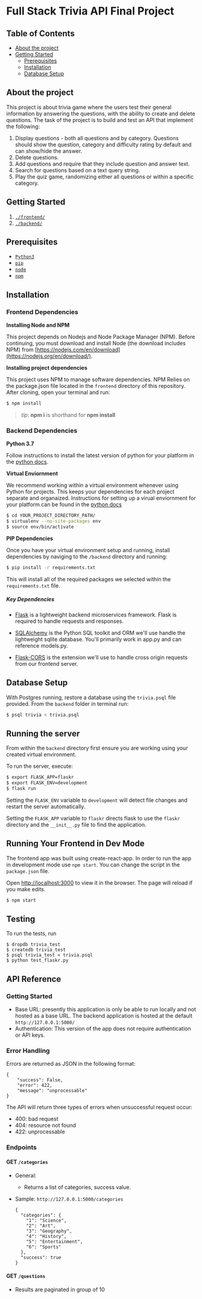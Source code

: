 # Full Stack Trivia API Final Project

## Table of Contents
- [About the project](#About-the-project)  
- [Getting Started](#Getting-Started) 
  - [Prerequisites](#Prerequisites)
  - [Installation](#Installation)
  - [Database Setup](#Database-Setup)
    


## About the project 

This project is about trivia game where the users test their general information by answering the questions, with the ability to create and delete questions. The task of the project is to build and test an API that implement the following:

1) Display questions - both all questions and by category. Questions should show the question, category and difficulty rating by default and can show/hide the answer. 
2) Delete questions.
3) Add questions and require that they include question and answer text.
4) Search for questions based on a text query string.
5) Play the quiz game, randomizing either all questions or within a specific category. 

## Getting Started

1. [`./frontend/`](./frontend/README.md)
2. [`./backend/`](./backend/README.md)

## Prerequisites

 - <a href="https://www.python.org/downloads/" target="_blank">`Python3`</a>
 - <a href="https://pip.pypa.io/en/stable/installing/" target="_blank">`pip`</a>
 - <a href="https://nodejs.org/en/download/package-manager/" target="_blank">`node`</a>
 - [`npm`](#Installation)

## Installation

### Frontend Dependencies

**Installing Node and NPM**

This project depends on Nodejs and Node Package Manager (NPM). Before continuing, you must download and install Node (the download includes NPM) from [https://nodejs.com/en/download](https://nodejs.org/en/download/).

**Installing project dependencies**

This project uses NPM to manage software dependencies. NPM Relies on the package.json file located in the `frontend` directory of this repository. After cloning, open your terminal and run:

```bash
$ npm install
```
>_tip_: **npm i** is shorthand for **npm install**

### Backend Dependencies

**Python 3.7**

Follow instructions to install the latest version of python for your platform in the [python docs](https://docs.python.org/3/using/unix.html#getting-and-installing-the-latest-version-of-python).
    
**Virtual Enviornment**

We recommend working within a virtual environment whenever using Python for projects. This keeps your dependencies for each project separate and organaized. Instructions for setting up a virual enviornment for your platform can be found in the [python docs](https://packaging.python.org/guides/installing-using-pip-and-virtual-environments/)

```bash
$ cd YOUR_PROJECT_DIRECTORY_PATH/
$ virtualenv --no-site-packages env
$ source env/bin/activate
```
**PIP Dependencies**

Once you have your virtual environment setup and running, install dependencies by naviging to the `/backend` directory and running:

```bash
$ pip install -r requirements.txt
```
This will install all of the required packages we selected within the `requirements.txt` file.

##### Key Dependencies

- [Flask](http://flask.pocoo.org/)  is a lightweight backend microservices framework. Flask is required to handle requests and responses.

- [SQLAlchemy](https://www.sqlalchemy.org/) is the Python SQL toolkit and ORM we'll use handle the lightweight sqlite database. You'll primarily work in app.py and can reference models.py. 

- [Flask-CORS](https://flask-cors.readthedocs.io/en/latest/#) is the extension we'll use to handle cross origin requests from our frontend server. 

## Database Setup

With Postgres running, restore a database using the `trivia.psql` file provided. From the `backend` folder in terminal run:
```bash
$ psql trivia < trivia.psql
```

## Running the server

From within the `backend` directory first ensure you are working using your created virtual environment.

To run the server, execute:

```bash
$ export FLASK_APP=flaskr
$ export FLASK_ENV=development
$ flask run
```

Setting the `FLASK_ENV` variable to `development` will detect file changes and restart the server automatically.

Setting the `FLASK_APP` variable to `flaskr` directs flask to use the `flaskr` directory and the `__init__.py` file to find the application. 

## Running Your Frontend in Dev Mode

The frontend app was built using create-react-app. In order to run the app in development mode use ```npm start```. You can change the script in the ```package.json``` file. 

Open [http://localhost:3000](http://localhost:3000) to view it in the browser. The page will reload if you make edits.<br>

```bash
$ npm start
```

## Testing
To run the tests, run
```
$ dropdb trivia_test 
$ createdb trivia_test
$ psql trivia_test < trivia.psql
$ python test_flaskr.py
```

## API Reference

### Getting Started

- Base URL: presently this application is only be able to run locally and not hosted as a base URL.
   The backend application is hosted at the default `http://127.0.0.1:5000/`   
- Authentication: This version of the app does not require authentication or API keys.

### Error Handling

Errors are returned as JSON in the following format:
```
{
    "success": False,
    "error": 422,
    "message": "unprocessable"
}
```
The API will return three types of errors when unsuccessful request occur:

- 400: bad request
- 404: resource not found
- 422: unprocessable

### Endpoints 

#### GET `/categories`

- General: 
  - Returns a list of categories, success value.
- Sample: `http://127.0.0.1:5000/categories`

    ```
    {
      "categories": {
        "1": "Science", 
        "2": "Art", 
        "3": "Geography", 
        "4": "History", 
        "5": "Entertainment", 
        "6": "Sports"
      }, 
      "success": true
    }
    ```
#### GET `/questions`







  - Results are paginated in group of 10

